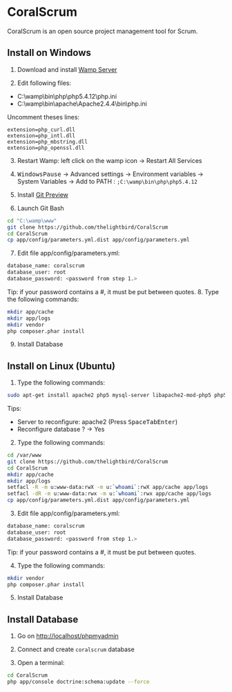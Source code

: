 CoralScrum
==========

CoralScrum is an open source project management tool for Scrum.



## Install on Windows

1. Download and install [Wamp Server](http://www.wampserver.com/)

2. Edit following files:
  * C:\wamp\bin\php\php5.4.12\php.ini
  * C:\wamp\bin\apache\Apache2.4.4\bin\php.ini

  Uncomment theses lines:
  ```
extension=php_curl.dll
extension=php_intl.dll
extension=php_mbstring.dll
extension=php_openssl.dll
  ```
3. Restart Wamp: left click on the wamp icon → Restart All Services

4. <kbd>Windows</kbd><kbd>Pause</kbd> → Advanced settings → Environment variables →	System Variables → Add to PATH :
  `;C:\wamp\bin\php\php5.4.12`

5. Install [Git Preview](http://msysgit.github.io/)

6. Launch Git Bash

  ```bash
cd "C:\wamp\www"
git clone https://github.com/thelightbird/CoralScrum
cd CoralScrum
cp app/config/parameters.yml.dist app/config/parameters.yml
  ```
7. Edit file app/config/parameters.yml:

  ```bash
database_name: coralscrum
database_user: root
database_password: <password from step 1.>
  ```
  Tip: if your password contains a #, it must be put between quotes.
8. Type the following commands:

  ```bash
mkdir app/cache
mkdir app/logs
mkdir vendor
php composer.phar install
  ```

9. Install Database



## Install on Linux (Ubuntu)

1. Type the following commands:

  ```bash
sudo apt-get install apache2 php5 mysql-server libapache2-mod-php5 php5-mysql php5-intl phpmyadmin
  ```
  Tips:
  * Server to reconfigure: apache2 (Press <kbd>Space</kbd><kbd>Tab</kbd><kbd>Enter</kbd>)
  * Reconfigure database ? → Yes

2. Type the following commands:

  ```bash
cd /var/www
git clone https://github.com/thelightbird/CoralScrum
cd CoralScrum
mkdir app/cache
mkdir app/logs
setfacl -R -m u:www-data:rwX -m u:`whoami`:rwX app/cache app/logs
setfacl -dR -m u:www-data:rwx -m u:`whoami`:rwx app/cache app/logs
cp app/config/parameters.yml.dist app/config/parameters.yml
  ```

3. Edit file app/config/parameters.yml:

  ```bash
database_name: coralscrum
database_user: root
database_password: <password from step 1.>
  ```
  Tip: if your password contains a #, it must be put between quotes.

4. Type the following commands:

  ```bash
mkdir vendor
php composer.phar install
  ```

5. Install Database



## Install Database

1. Go on [http://localhost/phpmyadmin](http://localhost/phpmyadmin)

2. Connect and create `coralscrum` database

3. Open a terminal:

  ```bash
cd CoralScrum
php app/console doctrine:schema:update --force
  ```


    
